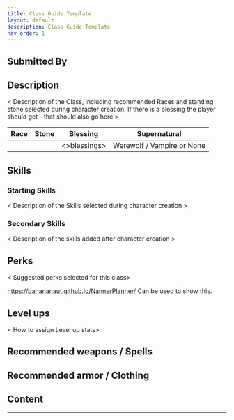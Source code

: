 ```yaml
---
title: Class Guide Template
layout: default
description: Class Guide Template
nav_order: 1
---
```


## Submitted By

## Description

< Description of the Class, including recommended Races and standing stone selected during character creation. If there is a blessing the player should get - that should also go here >

Race | Stone | Blessing | Supernatural
|--|--|--|--|
<Race> | <Stones> | <>blessings> | Werewolf / Vampire or None

## Skills

### Starting Skills
< Description of the Skills selected during character creation >

### Secondary Skills
< Description of the skills added after character creation >

## Perks
< Suggested perks selected for this class>

https://banananaut.github.io/NannerPlanner/ Can be used to show this.

## Level ups

< How to assign Level up stats>

## Recommended weapons / Spells

## Recommended armor / Clothing

## Content 


---